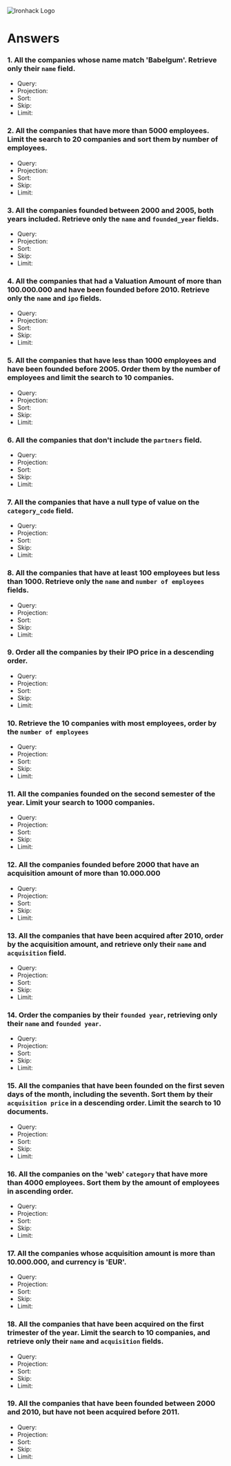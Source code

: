 ![Ironhack Logo](https://i.imgur.com/1QgrNNw.png)

# Answers

### 1. All the companies whose name match 'Babelgum'. Retrieve only their `name` field.

- Query: 
- Projection: 
- Sort: 
- Skip: 
- Limit: 

### 2. All the companies that have more than 5000 employees. Limit the search to 20 companies and sort them by **number of employees**.

- Query: 
- Projection: 
- Sort: 
- Skip: 
- Limit: 

### 3. All the companies founded between 2000 and 2005, both years included. Retrieve only the `name` and `founded_year` fields.

- Query: 
- Projection: 
- Sort: 
- Skip: 
- Limit: 

### 4. All the companies that had a Valuation Amount of more than 100.000.000 and have been founded before 2010. Retrieve only the `name` and `ipo` fields.

- Query: 
- Projection: 
- Sort: 
- Skip: 
- Limit: 

### 5. All the companies that have less than 1000 employees and have been founded before 2005. Order them by the number of employees and limit the search to 10 companies.

- Query: 
- Projection: 
- Sort: 
- Skip: 
- Limit: 

### 6. All the companies that don't include the `partners` field.

- Query: 
- Projection: 
- Sort: 
- Skip: 
- Limit: 

### 7. All the companies that have a null type of value on the `category_code` field.

- Query: 
- Projection: 
- Sort: 
- Skip: 
- Limit: 

### 8. All the companies that have at least 100 employees but less than 1000. Retrieve only the `name` and `number of employees` fields.

- Query: 
- Projection: 
- Sort: 
- Skip: 
- Limit: 

### 9. Order all the companies by their IPO price in a descending order.

- Query: 
- Projection: 
- Sort: 
- Skip: 
- Limit: 

### 10. Retrieve the 10 companies with most employees, order by the `number of employees`

- Query: 
- Projection: 
- Sort: 
- Skip: 
- Limit: 

### 11. All the companies founded on the second semester of the year. Limit your search to 1000 companies.

- Query: 
- Projection: 
- Sort: 
- Skip: 
- Limit: 

### 12. All the companies founded before 2000 that have an acquisition amount of more than 10.000.000

- Query: 
- Projection: 
- Sort: 
- Skip: 
- Limit: 

### 13. All the companies that have been acquired after 2010, order by the acquisition amount, and retrieve only their `name` and `acquisition` field.

- Query: 
- Projection: 
- Sort: 
- Skip: 
- Limit: 

### 14. Order the companies by their `founded year`, retrieving only their `name` and `founded year`.

- Query: 
- Projection: 
- Sort: 
- Skip: 
- Limit: 

### 15. All the companies that have been founded on the first seven days of the month, including the seventh. Sort them by their `acquisition price` in a descending order. Limit the search to 10 documents.

- Query: 
- Projection: 
- Sort: 
- Skip: 
- Limit: 

### 16. All the companies on the 'web' `category` that have more than 4000 employees. Sort them by the amount of employees in ascending order.

- Query: 
- Projection: 
- Sort: 
- Skip: 
- Limit: 

### 17. All the companies whose acquisition amount is more than 10.000.000, and currency is 'EUR'.

- Query: 
- Projection: 
- Sort: 
- Skip: 
- Limit: 

### 18. All the companies that have been acquired on the first trimester of the year. Limit the search to 10 companies, and retrieve only their `name` and `acquisition` fields.

- Query: 
- Projection: 
- Sort: 
- Skip: 
- Limit: 

### 19. All the companies that have been founded between 2000 and 2010, but have not been acquired before 2011.

- Query: 
- Projection: 
- Sort: 
- Skip: 
- Limit: 
